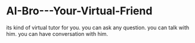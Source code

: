 # AI-Bro---Your-Virtual-Friend
its kind of virtual tutor for you. you can ask any question. you can talk with him. you can have conversation with him.
